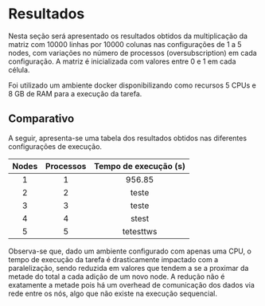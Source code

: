 # Resultados

Nesta seção será apresentado os resultados obtidos da multiplicação da matriz com 10000 linhas por 10000 colunas nas configurações de 1 a 5 nodes, com variações no número de processos (oversubscription) em cada configuração. A matriz é inicializada com valores entre 0 e 1 em cada célula.

Foi utilizado um ambiente docker disponibilizando como recursos 5 CPUs e 8 GB de RAM para a execução da tarefa.

## Comparativo

A seguir, apresenta-se uma tabela dos resultados obtidos nas diferentes configurações de execução.

| Nodes | Processos | Tempo de execução (s) |
| :---: | :-------: | :-------------------: |
|   1   |     1     |         956.85        |
|   2   |     2     |         teste         |
|   3   |     3     |         teste         |
|   4   |     4     |         stest         |
|   5   |     5     |       tetesttws       |

Observa-se que, dado um ambiente configurado com apenas uma CPU, o tempo de execução da tarefa é drasticamente impactado com a paralelização, sendo reduzida em valores que tendem a se a proximar da metade do total a cada adição de um novo node. A redução não é exatamente a metade pois há um overhead de comunicação dos dados via rede entre os nós, algo que não existe na execução sequencial.